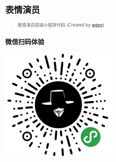 # 表情演员

> 表情演员前端小程序代码 (Created by [wepy](https://github.com/Tencent/wepy))

## 微信扫码体验

![表情演员小程序码](code.jpg "试试你的演技值多少分")

